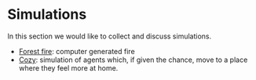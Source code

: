 # Simulations

In this section we would like to collect and discuss simulations.

- [Forest fire](Forest%20Fire): computer generated fire
- [Cozy](COZY): simulation of agents which, if given the chance, move to a place where they feel more at home.
